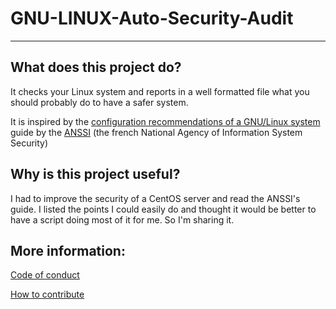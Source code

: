# GNU-LINUX-Auto-Security-Audit
---

## What does this project do?

It checks your Linux system and reports in a well formatted file what you should probably do to have a safer system.

It is inspired by the [configuration recommendations of a GNU/Linux system](https://www.ssi.gouv.fr/en/guide/configuration-recommendations-of-a-gnulinux-system/) guide by the [ANSSI](https://www.ssi.gouv.fr/en) (the french National Agency of Information System Security)

## Why is this project useful?

I had to improve the security of a CentOS server and read the ANSSI's guide. I listed the points I could easily do
and thought it would be better to have a script doing most of it for me. So I'm sharing it.

## More information:

[Code of conduct](https://github.com/Lyaaaaaaaaaaaaaaa/GNU-LINUX-Auto-Security-Audit/blob/master/CODE_OF_CONDUCT.md)

[How to contribute](https://github.com/Lyaaaaaaaaaaaaaaa/GNU-LINUX-Auto-Security-Audit/blob/master/CONTRIBUTING.md)

